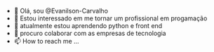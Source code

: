 - 👋 Olá, sou @Evanilson-Carvalho
- 👀 Estou interessado em me tornar um profissional em progamação 
- 🌱 atualmente estou aprendendo python e front end 
- 💞️ procuro colaborar com as empresas de tecnologia
- 📫 How to reach me ...
